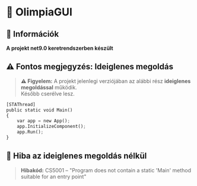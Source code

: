 # 🚀 OlimpiaGUI
## 📌 Információk
**A projekt net9.0 keretrendszerben készült**
## ⚠️ **Fontos megjegyzés: Ideiglenes megoldás**

> **⚠️ Figyelem:** A projekt jelenlegi verziójában az alábbi rész **ideiglenes megoldással** működik.  
> Később cserélve lesz.

```python
[STAThread]
public static void Main()
{
    var app = new App();
    app.InitializeComponent();
    app.Run();
}
```

## 🔎 **Hiba az ideiglenes megoldás nélkül**
> **Hibakód:** CS5001 – "Program does not contain a static 'Main' method suitable for an entry point"
